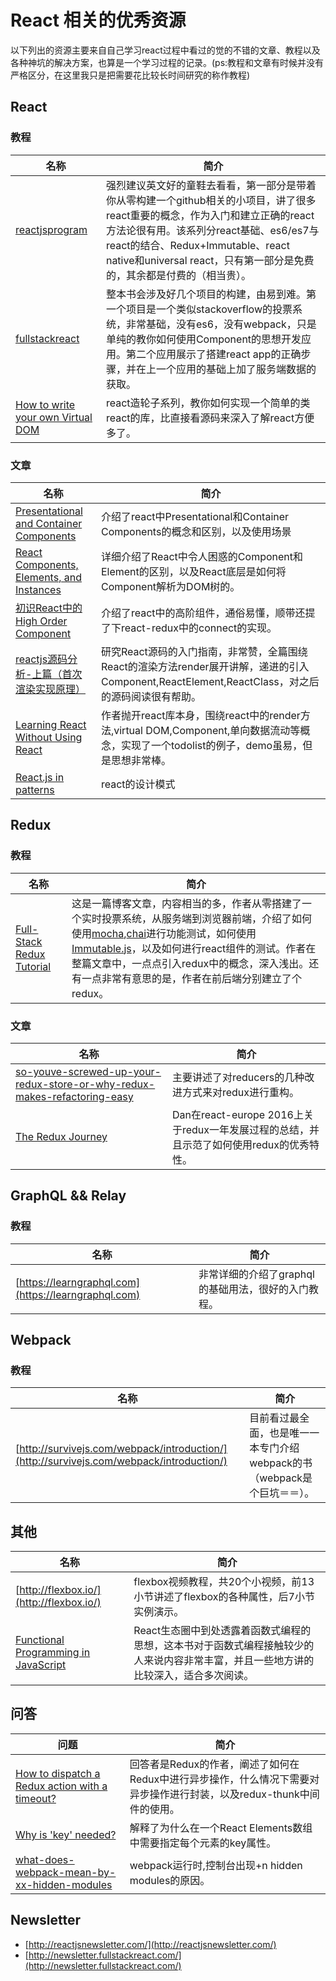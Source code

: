 # React 相关的优秀资源
以下列出的资源主要来自自己学习react过程中看过的觉的不错的文章、教程以及各种神坑的解决方案，也算是一个学习过程的记录。(ps:教程和文章有时候并没有严格区分，在这里我只是把需要花比较长时间研究的称作教程)

## React
### 教程
名称  |  简介
---- | ----
[reactjsprogram](http://www.reactjsprogram.com/) | 强烈建议英文好的童鞋去看看，第一部分是带着你从零构建一个github相关的小项目，讲了很多react重要的概念，作为入门和建立正确的react方法论很有用。该系列分react基础、es6/es7与react的结合、Redux+Immutable、react native和universal react，只有第一部分是免费的，其余都是付费的（相当贵）。
[fullstackreact](https://www.fullstackreact.com/) | 整本书会涉及好几个项目的构建，由易到难。第一个项目是一个类似stackoverflow的投票系统，非常基础，没有es6，没有webpack，只是单纯的教你如何使用Component的思想开发应用。第二个应用展示了搭建react app的正确步骤，并在上一个应用的基础上加了服务端数据的获取。
[How to write your own Virtual DOM](https://medium.com/@deathmood/how-to-write-your-own-virtual-dom-ee74acc13060#.uqcirh1ic) | react造轮子系列，教你如何实现一个简单的类react的库，比直接看源码来深入了解react方便多了。

### 文章
名称  |  简介
---- | ----
[Presentational and Container Components](https://medium.com/@dan_abramov/smart-and-dumb-components-7ca2f9a7c7d0#.3tk94s6k0) | 介绍了react中Presentational和Container Components的概念和区别，以及使用场景
[React Components, Elements, and Instances](https://facebook.github.io/react/blog/2015/12/18/react-components-elements-and-instances.html) | 详细介绍了React中令人困惑的Component和Element的区别，以及React底层是如何将Component解析为DOM树的。
[初识React中的High Order Component](https://leozdgao.me/chushi-hoc/) | 介绍了react中的高阶组件，通俗易懂，顺带还提了下react-redux中的connect的实现。
[reactjs源码分析-上篇（首次渲染实现原理）](http://purplebamboo.github.io/2015/09/15/reactjs_source_analyze_part_one/) | 研究React源码的入门指南，非常赞，全篇围绕React的渲染方法render展开讲解，递进的引入Component,ReactElement,ReactClass，对之后的源码阅读很有帮助。
[Learning React Without Using React](https://medium.com/javascript-inside/learn-the-concepts-part-1-418952d968cb#.6e7z5tvgq) | 作者抛开react库本身，围绕react中的render方法,virtual DOM,Component,单向数据流动等概念，实现了一个todolist的例子，demo虽易，但是思想非常棒。
[React.js in patterns](http://krasimirtsonev.com/blog/article/react-js-in-design-patterns?utm_campaign=React%2BNewsletter&utm_medium=email&utm_source=React_Newsletter_38) | react的设计模式

## Redux
### 教程
名称 | 简介
---- | ----
[Full-Stack Redux Tutorial](http://teropa.info/blog/2015/09/10/full-stack-redux-tutorial.html) | 这是一篇博客文章，内容相当的多，作者从零搭建了一个实时投票系统，从服务端到浏览器前端，介绍了如何使用[mocha](https://mochajs.org/),[chai](http://chaijs.com/)进行功能测试，如何使用[Immutable.js](https://github.com/facebook/immutable-js)，以及如何进行react组件的测试。作者在整篇文章中，一点点引入redux中的概念，深入浅出。还有一点非常有意思的是，作者在前后端分别建立了个redux。

### 文章
名称 | 简介
---- | ----
[so-youve-screwed-up-your-redux-store-or-why-redux-makes-refactoring-easy](https://blog.boldlisting.com/so-youve-screwed-up-your-redux-store-or-why-redux-makes-refactoring-easy-400e19606c71?utm_campaign=React%2BNewsletter&utm_medium=email&utm_source=React_Newsletter_32#.1po5f1k30) | 主要讲述了对reducers的几种改进方式来对redux进行重构。
[The Redux Journey](https://www.youtube.com/watch?v=uvAXVMwHJXU&feature=youtu.be) | Dan在react-europe 2016上关于redux一年发展过程的总结，并且示范了如何使用redux的优秀特性。

## GraphQL && Relay
### 教程
名称 | 简介
---- | ----
[https://learngraphql.com](https://learngraphql.com) | 非常详细的介绍了graphql的基础用法，很好的入门教程。

## Webpack
### 教程
名称 | 简介
---- | ----
[http://survivejs.com/webpack/introduction/](http://survivejs.com/webpack/introduction/) | 目前看过最全面，也是唯一一本专门介绍webpack的书（webpack是个巨坑＝＝）。

## 其他
名称 | 简介
---- | ----
[http://flexbox.io/](http://flexbox.io/) | flexbox视频教程，共20个小视频，前13小节讲述了flexbox的各种属性，后7小节实例演示。
[Functional Programming in JavaScript](https://www.manning.com/books/functional-programming-in-javascript) | React生态圈中到处透露着函数式编程的思想，这本书对于函数式编程接触较少的人来说内容非常丰富，并且一些地方讲的比较深入，适合多次阅读。


## 问答
问题  |  简介
---- | ----
[How to dispatch a Redux action with a timeout?](http://stackoverflow.com/questions/35411423/how-to-dispatch-a-redux-action-with-a-timeout/35415559#35415559) | 回答者是Redux的作者，阐述了如何在Redux中进行异步操作，什么情况下需要对异步操作进行封装，以及redux-thunk中间件的使用。
[Why is 'key' needed?](https://www.reddit.com/r/reactjs/comments/4mjdcf/why_cant_i_put_key_in_default_props_or_define_the/d3xwa6m) | 解释了为什么在一个React Elements数组中需要指定每个元素的key属性。
[what-does-webpack-mean-by-xx-hidden-modules](https://stackoverflow.com/questions/28858176/what-does-webpack-mean-by-xx-hidden-modules) | webpack运行时,控制台出现+n hidden modules的原因。

## Newsletter
* [http://reactjsnewsletter.com/](http://reactjsnewsletter.com/)
* [http://newsletter.fullstackreact.com/](http://newsletter.fullstackreact.com/)